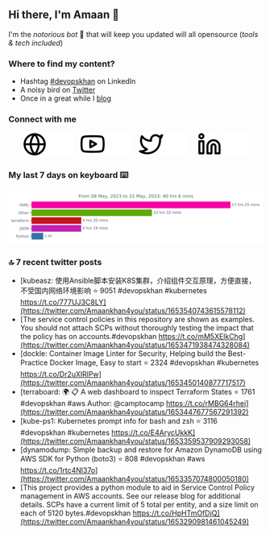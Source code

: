 <!--- [![Hits](https://hits.seeyoufarm.com/api/count/incr/badge.svg?url=https%3A%2F%2Fgithub.com%2Fakhan4u%2Fhit-counter&count_bg=%2379C83D&title_bg=%23555555&icon=&icon_color=%23E7E7E7&title=visits&edge_flat=false)](https://hits.seeyoufarm.com) --->

## Hi there, I'm Amaan 👋

I'm the _notorious bot_ 🤣 that will keep you updated will all opensource (_tools & tech included_) 

### Where to find my content?

* Hashtag [#devopskhan](https://www.linkedin.com/feed/hashtag/devopskhan) on LinkedIn
* A noisy bird on [Twitter](https://twitter.com/Amaankhan4you)
* Once in a great while I [blog](https://linuxparrot.netlify.app) 


### Connect with me

&nbsp;&nbsp;&nbsp;&nbsp;&nbsp;&nbsp;
[![website](./.img/globe-light.svg)](https://linuxparrot.netlify.app#gh-light-mode-only)
[![website](./.img/globe-dark.svg)](https://linuxparrot.netlify.app#gh-dark-mode-only)
&nbsp;&nbsp;
[![website](./.img/youtube-light.svg)](https://youtube.com/@Akhan4u#gh-light-mode-only)
[![website](./.img/youtube-dark.svg)](https://youtube.com/@Akhan4u#gh-dark-mode-only)
&nbsp;&nbsp;
[![website](./.img/twitter-light.svg)](https://twitter.com/Amaankhan4you#gh-light-mode-only)
[![website](./.img/twitter-dark.svg)](https://twitter.com/Amaankhan4you#gh-dark-mode-only)
&nbsp;&nbsp;
[![website](./.img/linkedin-light.svg)](https://linkedin.com/in/amaan-khan-linux-ninja#gh-light-mode-only)
[![website](./.img/linkedin-dark.svg)](https://linkedin.com/in/amaan-khan-linux-ninja#gh-dark-mode-only)
&nbsp;&nbsp;

### My last 7 days on keyboard ⌨️

<img src="https://github.com/akhan4u/akhan4u/blob/main/images/stat.svg" alt="Amaan's Wakatime Activity!"/>

### 🔝 7 recent twitter posts
<!-- DEVDOJO:START -->
- [kubeasz: 使用Ansible脚本安装K8S集群，介绍组件交互原理，方便直接，不受国内网络环境影响
⭐️ 9051
#devopskhan #kubernetes
https://t.co/777UJ3C8LY](https://twitter.com/Amaankhan4you/status/1653540743615578112)
- [The service control policies in this repository are shown as examples. You should not attach SCPs without thoroughly testing the impact that the policy has on accounts.#devopskhan https://t.co/mM5XElkChg](https://twitter.com/Amaankhan4you/status/1653471938474328084)
- [dockle: Container Image Linter for Security, Helping build the Best-Practice Docker Image, Easy to start
⭐️ 2324
#devopskhan #kubernetes
https://t.co/Dr2uXlRlPw](https://twitter.com/Amaankhan4you/status/1653450140877717517)
- [terraboard: :earth_africa: :clipboard:  A web dashboard to inspect Terraform States 
⭐️ 1761
#devopskhan #aws
Author: @camptocamp
https://t.co/rMBG64rhei](https://twitter.com/Amaankhan4you/status/1653447677567291392)
- [kube-ps1: Kubernetes prompt info for bash and zsh
⭐️ 3116
#devopskhan #kubernetes
https://t.co/E4ArycUkkK](https://twitter.com/Amaankhan4you/status/1653359537909293058)
- [dynamodump: Simple backup and restore for Amazon DynamoDB using AWS SDK for Python &lpar;boto3&rpar;
⭐️ 808
#devopskhan #aws
https://t.co/1rtc4Nl37o](https://twitter.com/Amaankhan4you/status/1653357074800050180)
- [This project provides a python module to aid in Service Control Policy management in AWS accounts. See our release blog for additional details. SCPs have a current limit of 5 total per entity, and a size limit on each of 5120 bytes.#devopskhan https://t.co/HpHTmOfDjQ](https://twitter.com/Amaankhan4you/status/1653290981461045249)
<!-- DEVDOJO:END -->

<!-- ![Amaan's GitHub stats](https://github-readme-stats.vercel.app/api?username=akhan4u&count_private=true&show_icons=true&hide=contribs) -->
